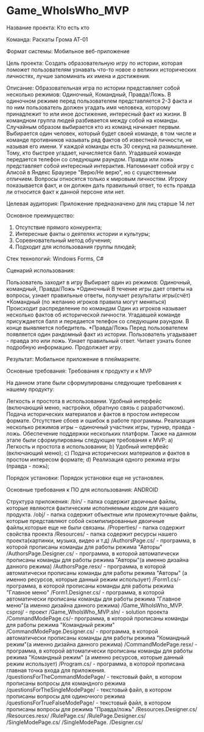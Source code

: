 # Game_WhoIsWho_MVP
Название проекта: Кто есть кто

Команда: Раскаты Грома АТ-01

Формат системы: Мобильное веб-приложение

Цель проекта: Создать образовательную игру по истории, которая поможет пользователям узнавать что-то новое о великих исторических личностях, лучше запоминать их имена и достижения.

Описание: Образовательная игра по истории представляет собой несколько режимов: Одиночный, Командный, Правда/Ложь. В одиночном режиме перед пользователем представляется 2-3 факта и по ним пользователь должен угадать имя человека, которому принадлежит то или иное достижение, интересный факт из жизни. В командном группа людей разбивается между собой на команды. Случайным образом выбирается кто из команд начинает первым. Выбирается один человек, который будет своей команде, в том числе и команде противников называть ряд фактов об известной личности, не называя его имени. У каждой команды есть 30 секунд на размышление. Тому, кто быстрее угадает, начисляется балл. Угадавшей команде передается телефон со следующим раундом. Правда или ложь представляет собой интересный интерактив. Напоминает собой игру с Алисой в Яндекс Браузере "Верю/Не верю", но с существенным отличием. Вопросы относятся только к мировым личностям. Игроку показывается факт, и он должен дать правильный ответ, то есть правда ли относится факт к данной персоне или нет.

Целевая аудитория: Приложение предназначено для лиц старше 14 лет

Основное преимущество:

1.   Отсутствие прямого конкурента;
2.   Интересные факты о деятелях истории и культуры;
3.   Соревновательный метод обучения;
4.   Подходит для использования группы плюдей;

Стек технологий: Windows Forms, C#

Сценарий использования:

Пользователь заходит в игру Выбирает один из режимов: Одиночный, командный, Правда/Ложь *Одиночный В течение игры дает ответы на вопросы, узнает правильные ответы, получает результаты игры(счёт) *Командный (по желанию игроков правила могут меняться) Происходит распределение по командам Один из игроков называет несколько фактов об исторической личности. Угадавшей команде присуждается балл и передается телефон со следующим раундом. В конце выявляется победитель. *Правда/Ложь Перед пользователем появляется один рандомный факт из истории. Пользователь угадываает - правда это или ложь. Узнает правильный ответ. Читает узнать более подробную информацию. Продолжает игру.

Результат: Мобильное приложение в плеймаркете.

Основные требования: Требования к продукту и к MVP

На данном этапе были сформулированы следующие требования к нашему продукту:

Легкость и простота в использовании.
Удобный интерфейс (включающий меню, настройки, обратную связь с разработчиком).
Подача исторических материалов и фактов в простом интересом формате.
Отсутствие сбоев и ошибок в работе программы.
Реализация несколько режимов игры – одиночный участник игры, турнир, правда - ложь.
Обеспечение поддержки нескольких платформ.
Также на данном этапе были сформулированы следующие требования к MVP: a) Легкость и простота в использовании; b) Удобный интерфейс (включающий меню); c) Подача исторических материалов и фактов в простом интересом формате; d) Реализация одного режима игры (правда - ложь);

Порядок установки: Порядок установки еще не установлен.

Основные требования к ПО для использования: ANDROID

Структура приложения: 
/bin/ - папка содержит двоичные файлы, которые являются фактическим исполняемым кодом для нашего продукта.
/obj/ - папка содержит объектные или промежуточные файлы, которые представляют собой скомпилированные двоичные файлы,которые еще не были связаны.
/Properties/ - папка содержит свойства проекта
/Resources/ - папка содержит ресурсы нашего проекта(картинки, музыка, видео и т.д)
/AuthorsPage.cs/ - программа, в которой прописаны команды для работы режима "Авторы"
/AuthorsPage.Designer.cs/ - программа, в которой автоматически прописаны команды для работы режима "Авторы"(а именно дизайна данного режима)
/AuthorsPage.resx/ - программа, в которой автоматически прописаны команды для работы режима "Авторы" (а именно ресурсов, которые данный режим использует)
/Form1.cs/- программа, в которой прописаны команды для работы режима "Главное меню"
/Form1.Designer.cs/ - программа, в которой автоматически прописаны команды для работы режима "Главное меню"(а именно дизайна данного режима)
/Game_WholsWho_MVP. csproj/ - проект
/Game_WholsWho_MVP.sIn/ - solution проекта
/CommandModePage.cs/- программа, в которой прописаны команды для работы режима "Командный режим"
/CommandModePage.Designer.cs/ - программа, в которой автоматически прописаны команды для работы режима "Командный режим"(а именно дизайна данного режима)
/CommandModePage.resx/ - программа, в которой автоматически прописаны команды для работы режима "Командный режим" (а именно ресурсов, которые данный режим использует)
/Program.cs/ - программа, в которой прописана главная точка входа для приложения.
/questionsForTheCommandModePage/ - текстовый файл, в котором прописаны вопросы для командного режима
/questionsForTheSingleModePage/ - текстовый файл, в котором прописаны вопросы для одиночного режима
/questionsForTrueFalseModePage/ - текстовый файл, в котором прописаны вопросы для режима "Правда/ложь"
/Resources.Designer.cs/
/Resources.resx/
/RulePage.cs/
/RulePage.Designer.cs/
/SingleModePage.cs/
/SingleModePage.
/Designer.cs/
